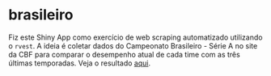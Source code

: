 # brasileiro  
Fiz este Shiny App como exercício de web scraping automatizado utilizando o `rvest`. A ideia é coletar dados do Campeonato Brasileiro - Série A no site da CBF para comparar o desempenho atual de cada time com as três últimas temporadas. Veja o resultado [aqui](https://academia.shinyapps.io/brasileirao/).
